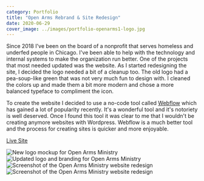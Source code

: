 ```yaml
---
category: Portfolio
title: "Open Arms Rebrand & Site Redesign"
date: 2020-06-29
cover_image: ../images/portfolio-openarms1-logo.jpg
---
```


Since 2018 I've been on the board of a nonprofit that serves homeless and underfed people in Chicago. I've been able to help with the technology and internal systems to make the organization run better. One of the projects that most needed updated was the website. As I started redesigning the site, I decided the logo needed a bit of a cleanup too. The old logo had a pea-soup-like green that was not very much fun to design with. I cleaned the colors up and made them a bit more modern and chose a more balanced typeface to compliment the icon.

To create the website I decided to use a no-code tool called [Webflow](https://webflow.com/) which has gained a lot of popularity recently. It's a wonderful tool and it's notoriety is well deserved. Once I found this tool it was clear to me that I wouldn't be creating anymore websites with Wordpress. Webflow is a much better tool and the process for creating sites is quicker and more enjoyable.

<a class="btn btn-outline-dark mb-32" target="_blank" href="https://www.openarmsministry.org/">Live Site</a>

![New logo mockup for Open Arms Ministry](../images/portfolio-openarms1-logo.jpg)
![Updated logo and branding for Open Arms Ministry](../images/portfolio-openarms2-logo.jpg)
![Screenshot of the Open Arms Ministry website redesign](../images/portfolio-openarms1.jpg)
![Screenshot of the Open Arms Ministry website redesign](../images/portfolio-openarms2.jpg)